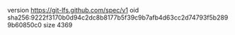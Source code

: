 version https://git-lfs.github.com/spec/v1
oid sha256:9222f3170b0d94c2dc8b8177b5f39c9b7afb4d63cc2d74793f5b2899b60850c0
size 4369
